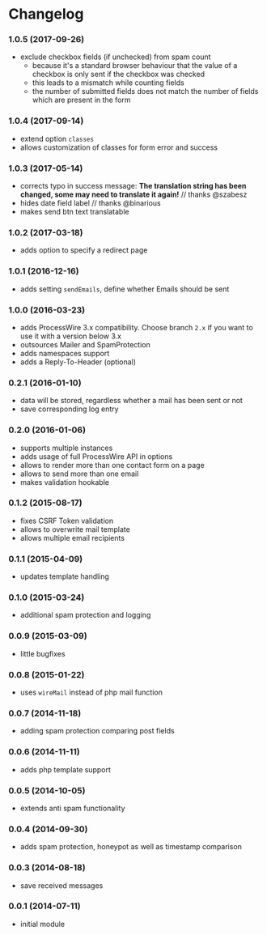 # Changelog

### 1.0.5 (2017-09-26)

- exclude checkbox fields (if unchecked) from spam count
  - because it's a standard browser behaviour that the value of a checkbox is only sent if the checkbox was checked
  - this leads to a mismatch while counting fields
  - the number of submitted fields does not match the number of fields which are present in the form

### 1.0.4 (2017-09-14)

- extend option `classes`
- allows customization of classes for form error and success

### 1.0.3 (2017-05-14)

- corrects typo in success message: **The translation string has been changed, some may need to translate it again!** // thanks @szabesz
- hides date field label // thanks @binarious
- makes send btn text translatable

### 1.0.2 (2017-03-18)

- adds option to specify a redirect page

### 1.0.1 (2016-12-16)

- adds setting `sendEmails`, define whether Emails should be sent

### 1.0.0 (2016-03-23)

- adds ProcessWire 3.x compatibility. Choose branch `2.x` if you want to use it with a version below 3.x
- outsources Mailer and SpamProtection
- adds namespaces support
- adds a Reply-To-Header (optional)

### 0.2.1 (2016-01-10)

- data will be stored, regardless whether a mail has been sent or not
- save corresponding log entry

### 0.2.0 (2016-01-06)

- supports multiple instances
- adds usage of full ProcessWire API in options
- allows to render more than one contact form on a page
- allows to send more than one email
- makes validation hookable

### 0.1.2 (2015-08-17)

- fixes CSRF Token validation
- allows to overwrite mail template
- allows multiple email recipients

### 0.1.1 (2015-04-09)

- updates template handling

### 0.1.0 (2015-03-24)

- additional spam protection and logging

### 0.0.9 (2015-03-09)

- little bugfixes

### 0.0.8 (2015-01-22)

- uses `wireMail` instead of php mail function

### 0.0.7 (2014-11-18)

- adding spam protection comparing post fields

### 0.0.6 (2014-11-11)

- adds php template support

### 0.0.5 (2014-10-05)

- extends anti spam functionality

### 0.0.4 (2014-09-30)

- adds spam protection, honeypot as well as timestamp comparison

### 0.0.3 (2014-08-18)

- save received messages

### 0.0.1 (2014-07-11)

- initial module
